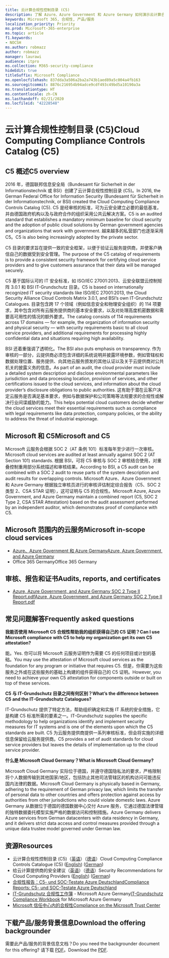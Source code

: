 ```yaml
---
title: 云计算合规性控制目录 (C5)
description: 了解 Azure、Azure Government 和 Azure Germany 如何演示云计算合规性控制目录 (C5) 的合规性证明。
keywords: Microsoft 365, 合规性, 产品/服务
localization_priority: Priority
ms.prod: Microsoft-365-enterprise
ms.topic: article
f1.keywords:
- NOCSH
ms.author: robmazz
author: robmazz
manager: laurawi
audience: itpro
ms.collection: M365-security-compliance
hideEdit: true
titleSuffix: Microsoft Compliance
ms.openlocfilehash: 837dda3a506a2ba2a743b1aed89a5c004a4fb163
ms.sourcegitcommit: 8876c216954b94adce9cdf493c49bd5a10190a3a
ms.translationtype: HT
ms.contentlocale: zh-CN
ms.lasthandoff: 02/21/2020
ms.locfileid: "42228548"
---
```

# <a name="cloud-computing-compliance-controls-catalog-c5"></a><span data-ttu-id="5df24-104">云计算合规性控制目录 (C5)</span><span class="sxs-lookup"><span data-stu-id="5df24-104">Cloud Computing Compliance Controls Catalog (C5)</span></span>

## <a name="c5-overview"></a><span data-ttu-id="5df24-105">C5 概述</span><span class="sxs-lookup"><span data-stu-id="5df24-105">C5 overview</span></span>

<span data-ttu-id="5df24-106">2016 年，德国联邦信息安全局（Bundesamt für Sicherheit in der Informationstechnik 或 BSI）创建了云计算合规性控制目录 (C5)。</span><span class="sxs-lookup"><span data-stu-id="5df24-106">In 2016, the German Federal Office for Information Security (Bundesamt für Sicherheit in der Informationstechnik, or BSI) created the Cloud Computing Compliance Controls Catalog (C5).</span></span> <span data-ttu-id="5df24-107">C5 是经审核的标准，可为云安全建立必要的最低基准，并由德国政府机构以及与政府合作的组织采用公共云解决方案。</span><span class="sxs-lookup"><span data-stu-id="5df24-107">C5 is an audited standard that establishes a mandatory minimum baseline for cloud security and the adoption of public cloud solutions by German government agencies and organizations that work with government.</span></span> <span data-ttu-id="5df24-108">越来越多的私营部门也逐渐采用 C5。</span><span class="sxs-lookup"><span data-stu-id="5df24-108">C5 is also being increasingly adopted by the private sector.</span></span>

<span data-ttu-id="5df24-109">C5 目录的要求旨在提供一致的安全框架，以便于验证云服务提供商，并使客户确信自己的数据受到安全管理。</span><span class="sxs-lookup"><span data-stu-id="5df24-109">The purpose of the C5 catalog of requirements is to provide a consistent security framework for certifying cloud service providers and to give customers assurance that their data will be managed securely.</span></span>

<span data-ttu-id="5df24-110">C5 基于国际认可的 IT 安全标准，如 ISO/IEC 27001:2013、云安全联盟云控制矩阵 3.0.1 和 BSI IT-Grundschutz 目录。</span><span class="sxs-lookup"><span data-stu-id="5df24-110">C5 is based on internationally recognized IT security standards like ISO/IEC 27001:2013, the Cloud Security Alliance Cloud Controls Matrix 3.0.1, and BSI’s own IT-Grundschutz Catalogues.</span></span> <span data-ttu-id="5df24-111">目录包含跨 17 个领域（例如信息安全和物理安全组织）的 114 项要求，其中包含对所有云服务提供商的基本安全要求，以及对处理高度机密数据和需要高可用性的情况的额外要求。</span><span class="sxs-lookup"><span data-stu-id="5df24-111">The catalog consists of 114 requirements across 17 domains — for example, the organization of information security and physical security — with security requirements basic to all cloud service providers, and additional requirements for processing highly confidential data and situations requiring high availability.</span></span>

<span data-ttu-id="5df24-112">BSI 还着重强调了透明化。</span><span class="sxs-lookup"><span data-stu-id="5df24-112">The BSI also puts emphasis on transparency.</span></span> <span data-ttu-id="5df24-113">作为审核的一部分，云提供商必须包含详细的系统说明并披露环境参数，例如管辖权和数据处理位置、服务提供、向其他云服务颁发的其他认证以及关于云提供商对公共机关的披露义务的信息。</span><span class="sxs-lookup"><span data-stu-id="5df24-113">As part of an audit, the cloud provider must include a detailed system description and disclose environmental parameters like jurisdiction and data processing location, provision of services, and other certifications issued to the cloud services, and information about the cloud provider’s disclosure obligations to public authorities.</span></span> <span data-ttu-id="5df24-114">这有助于潜在云客户决定云服务是否满足基本要求，例如与数据保护和公司策略等法规要求的合规性或解决行业间谍威胁的能力。</span><span class="sxs-lookup"><span data-stu-id="5df24-114">This helps potential cloud customers decide whether the cloud services meet their essential requirements such as compliance with legal requirements like data protection, company policies, or the ability to address the threat of industrial espionage.</span></span>

## <a name="microsoft-and-c5"></a><span data-ttu-id="5df24-115">Microsoft 和 C5</span><span class="sxs-lookup"><span data-stu-id="5df24-115">Microsoft and C5</span></span>

<span data-ttu-id="5df24-116">Microsoft 云服务会根据 SOC 2（AT 条例 101）标准每年至少进行一次审核。</span><span class="sxs-lookup"><span data-stu-id="5df24-116">Microsoft cloud services are audited at least annually against SOC 2 (AT Section 101) standards.</span></span> <span data-ttu-id="5df24-117">根据 BSI，可将 C5 审核与 SOC 2 审核结合使用，对重叠控制重用部分系统描述和审核结果。</span><span class="sxs-lookup"><span data-stu-id="5df24-117">According to BSI, a C5 audit can be combined with a SOC 2 audit to reuse parts of the system description and audit results for overlapping controls.</span></span> <span data-ttu-id="5df24-118">Microsoft Azure、Azure Government 和 Azure Germany 根据独立审核员进行的审核评估制定综合报告（C5、SOC 2 类型 2、CSA STAR 证明），这可证明与 C5 的合规性。</span><span class="sxs-lookup"><span data-stu-id="5df24-118">Microsoft Azure, Azure Government, and Azure Germany maintain a combined report (C5, SOC 2 Type 2, CSA STAR Attestation) based on the audit assessment performed by an independent auditor, which demonstrates proof of compliance with C5.</span></span>

## <a name="microsoft-in-scope-cloud-services"></a><span data-ttu-id="5df24-119">Microsoft 范围内的云服务</span><span class="sxs-lookup"><span data-stu-id="5df24-119">Microsoft in-scope cloud services</span></span>

- [<span data-ttu-id="5df24-120">Azure、Azure Government 和 Azure Germany</span><span class="sxs-lookup"><span data-stu-id="5df24-120">Azure, Azure Government, and Azure Germany</span></span>](https://go.microsoft.com/fwlink/p/?linkid=2051569)
- <span data-ttu-id="5df24-121">Office 365 Germany</span><span class="sxs-lookup"><span data-stu-id="5df24-121">Office 365 Germany</span></span>

## <a name="audits-reports-and-certificates"></a><span data-ttu-id="5df24-122">审核、报告和证书</span><span class="sxs-lookup"><span data-stu-id="5df24-122">Audits, reports, and certificates</span></span>

- [<span data-ttu-id="5df24-123">Azure, Azure Government, and Azure Germany SOC 2 Type II Report.pdf</span><span class="sxs-lookup"><span data-stu-id="5df24-123">Azure, Azure Government, and Azure Germany SOC 2 Type II Report.pdf</span></span>](https://go.microsoft.com/fwlink/p/?linkid=2093520)

## <a name="frequently-asked-questions"></a><span data-ttu-id="5df24-124">常见问题解答</span><span class="sxs-lookup"><span data-stu-id="5df24-124">Frequently asked questions</span></span>

<span data-ttu-id="5df24-125">**我能否使用 Microsoft C5 合规性帮助我的组织获得自己的 C5 证明？**</span><span class="sxs-lookup"><span data-stu-id="5df24-125">**Can I use Microsoft compliance with C5 to help my organization get its own C5 attestation?**</span></span>

<span data-ttu-id="5df24-126">能。</span><span class="sxs-lookup"><span data-stu-id="5df24-126">Yes.</span></span> <span data-ttu-id="5df24-127">你可以将 Microsoft 云服务证明作为需要 C5 的任何项目或计划的基础。</span><span class="sxs-lookup"><span data-stu-id="5df24-127">You may use the attestation of Microsoft cloud services as the foundation for any program or initiative that requires C5.</span></span> <span data-ttu-id="5df24-128">但是，你需要为这些服务之外或在这些服务的基础上构建的组件获得自己的 C5 证明。</span><span class="sxs-lookup"><span data-stu-id="5df24-128">However, you need to achieve your own C5 attestation for components outside or built on top of these services.</span></span>

<span data-ttu-id="5df24-129">**C5 与 IT-Grundschutz 目录之间有何区别？**</span><span class="sxs-lookup"><span data-stu-id="5df24-129">**What’s the difference between C5 and the IT-Grundschutz Catalogues?**</span></span>

<span data-ttu-id="5df24-130">IT-Grundschutz 提供了特定方法，帮助组织确定和实施 IT 系统的安全措施，它是构建 C5 标准所需的要素之一。</span><span class="sxs-lookup"><span data-stu-id="5df24-130">IT-Grundschutz supplies the specific methodology to help organizations identify and implement security measures for IT systems and is one of the elements upon which the C5 standards are built.</span></span> <span data-ttu-id="5df24-131">C5 为云服务提供商提供一系列审核标准，但会将实施的详细信息保留给云服务提供商。</span><span class="sxs-lookup"><span data-stu-id="5df24-131">C5 provides a set of audit standards for cloud service providers but leaves the details of implementation up to the cloud service provider.</span></span>

<span data-ttu-id="5df24-132">**什么是 Microsoft Cloud Germany？**</span><span class="sxs-lookup"><span data-stu-id="5df24-132">**What is Microsoft Cloud Germany?**</span></span>

<span data-ttu-id="5df24-133">Microsoft Cloud Germany 实际位于德国，并遵守德国隐私法的要求，严格限制将个人数据传输到其他国家/地区，包括防止其他司法管辖区的机构访问可能违反国内法律的数据。</span><span class="sxs-lookup"><span data-stu-id="5df24-133">Microsoft Cloud Germany is physically based in Germany, adhering to the requirement of German privacy law, which limits the transfer of personal data to other countries and offers protection against access by authorities from other jurisdictions who could violate domestic laws.</span></span> <span data-ttu-id="5df24-134">Azure Germany 从数据位于德国的德国数据中心交付 Azure 服务，它通过德国法律管辖的独特数据委托模型实施严格的数据访问和控制措施。</span><span class="sxs-lookup"><span data-stu-id="5df24-134">Azure Germany delivers Azure services from German datacenters with data residency in Germany, and it delivers strict data access and control measures provided through a unique data trustee model governed under German law.</span></span>

## <a name="resources"></a><span data-ttu-id="5df24-135">资源</span><span class="sxs-lookup"><span data-stu-id="5df24-135">Resources</span></span>

- <span data-ttu-id="5df24-136">云计算合规性控制目录 (C5)（[英语](https://www.bsi.bund.de/EN/Topics/CloudComputing/Compliance_Criteria_Catalogue/Compliance_Criteria_Catalogue_node.html)）（[德语](https://www.bsi.bund.de/DE/Themen/DigitaleGesellschaft/CloudComputing/Kriterienkatalog/Kriterienkatalog_node.html)）</span><span class="sxs-lookup"><span data-stu-id="5df24-136">Cloud Computing Compliance Controls Catalogue (C5) ([English](https://www.bsi.bund.de/EN/Topics/CloudComputing/Compliance_Criteria_Catalogue/Compliance_Criteria_Catalogue_node.html)) ([German](https://www.bsi.bund.de/DE/Themen/DigitaleGesellschaft/CloudComputing/Kriterienkatalog/Kriterienkatalog_node.html))</span></span>
- <span data-ttu-id="5df24-137">给云计算提供商的安全建议（[英语](https://www.bsi.bund.de/EN/Topics/CloudComputing/Secure_use_of_cloud_services/Secure_use_cloud_services_node.html)）（[德语](https://www.bsi.bund.de/DE/Themen/DigitaleGesellschaft/CloudComputing/Sichere_Nutzung_Cloud/Sichere_Nutzung_Cloud_node.html)）</span><span class="sxs-lookup"><span data-stu-id="5df24-137">Security Recommendations for Cloud Computing Providers ([English](https://www.bsi.bund.de/EN/Topics/CloudComputing/Secure_use_of_cloud_services/Secure_use_cloud_services_node.html)) ([German](https://www.bsi.bund.de/DE/Themen/DigitaleGesellschaft/CloudComputing/Sichere_Nutzung_Cloud/Sichere_Nutzung_Cloud_node.html))</span></span>
- [<span data-ttu-id="5df24-138">合规性报告：C5- und SOC-Testate Azure Deutschland</span><span class="sxs-lookup"><span data-stu-id="5df24-138">Compliance Reports: C5- und SOC-Testate Azure Deutschland</span></span>](https://servicetrust.microsoft.com/ViewPage/MSComplianceGuide?command=Download&downloadType=Document&downloadId=df100ae1-baf9-4785-8a6d-864c0bc5c308&docTab=4ce99610-c9c0-11e7-8c2c-f908a777fa4d_SOC%20%2F%20SSAE%2016%20Reports)
- <span data-ttu-id="5df24-139">[IT-Grundschutz 合规性工作簿](https://gallery.technet.microsoft.com/Azure-Germany-IT-fca4afd7) - Microsoft Azure Germany</span><span class="sxs-lookup"><span data-stu-id="5df24-139">[IT-Grundschutz Compliance Workbook](https://gallery.technet.microsoft.com/Azure-Germany-IT-fca4afd7) for Microsoft Azure Germany</span></span>
- [<span data-ttu-id="5df24-140">Microsoft 信任中心内的合规性</span><span class="sxs-lookup"><span data-stu-id="5df24-140">Compliance on the Microsoft Trust Center</span></span>](https://www.microsoft.com/trust-center/compliance/compliance-overview)

## <a name="download-the-offering-backgrounder"></a><span data-ttu-id="5df24-141">下载产品/服务背景信息</span><span class="sxs-lookup"><span data-stu-id="5df24-141">Download the offering backgrounder</span></span>

<span data-ttu-id="5df24-142">需要此产品/服务的背景信息文档？</span><span class="sxs-lookup"><span data-stu-id="5df24-142">Do you need the backgrounder document for this offering?</span></span> <span data-ttu-id="5df24-143">请下载 [PDF](https://download.microsoft.com/download/E/F/6/EF619A4D-C17C-4279-8DC4-79C0620676AB/C5Germany-Compliance.pdf)。</span><span class="sxs-lookup"><span data-stu-id="5df24-143">Download the [PDF](https://download.microsoft.com/download/E/F/6/EF619A4D-C17C-4279-8DC4-79C0620676AB/C5Germany-Compliance.pdf).</span></span>
